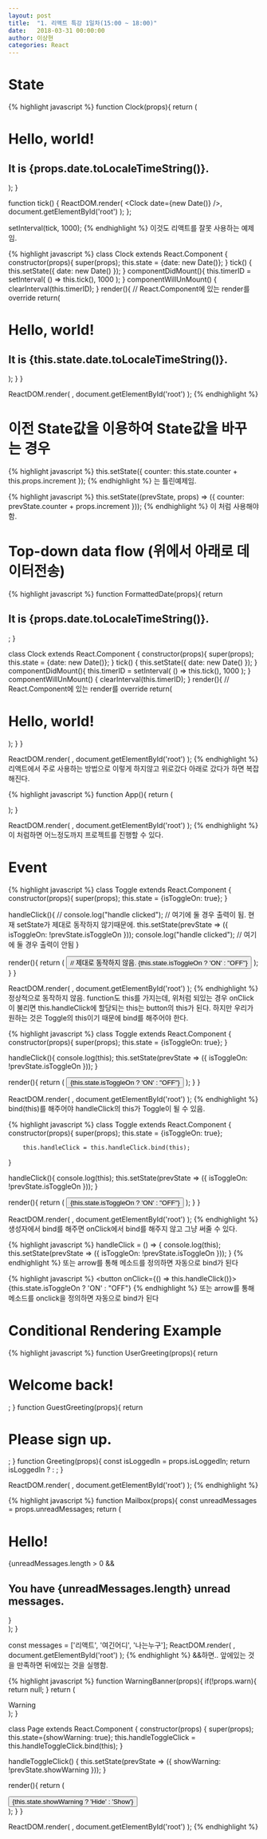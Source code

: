 ```yaml
---
layout: post
title:  "1. 리액트 특강 1일차(15:00 ~ 18:00)"
date:   2018-03-31 00:00:00
author: 이상현
categories: React
---
```


# State
{% highlight javascript %}
function Clock(props){
  return (
    <div>
      <h1>Hello, world!</h1>
      <h2>It is {props.date.toLocaleTimeString()}.</h2>
    </div>
  );
}

function tick() {
  ReactDOM.render(
    <Clock date={new Date()} />,
    document.getElementById('root')
  );
};

setInterval(tick, 1000);
{% endhighlight %}
이것도 리액트를 잘못 사용하는 예제임.

{% highlight javascript %}
class Clock extends React.Component {
  constructor(props){
    super(props);
    this.state = {date: new Date()};
  }
  tick() {
    this.setState({
      date: new Date()
    });
  }
  componentDidMount(){
    this.timerID = setInterval(
      () => this.tick(),
      1000
    );
  }
  componentWillUnMount() {
    clearInterval(this.timerID);
  }
  render(){ // React.Component에 있는 render를 override
    return(
      <div>
        <h1>Hello, world!</h1>
        <h2>It is {this.state.date.toLocaleTimeString()}.</h2>
      </div>
    );
  }
}

  ReactDOM.render(
    <Clock />,
    document.getElementById('root')
  );
	{% endhighlight %}

# 이전 State값을 이용하여 State값을 바꾸는 경우
{% highlight javascript %}
this.setState({
	counter: this.state.counter + this.props.increment
	});
{% endhighlight %}
는 틀린예제임.

{% highlight javascript %}
this.setState((prevState, props) => ({
	counter: prevState.counter + props.increment
	}));
{% endhighlight %}
이 처럼 사용해야 함.

# Top-down data flow (위에서 아래로 데이터전송)
{% highlight javascript %}
function FormattedDate(props){
  return <h2>It is {props.date.toLocaleTimeString()}.</h2>;
}

class Clock extends React.Component {
  constructor(props){
    super(props);
    this.state = {date: new Date()};
  }
  tick() {
    this.setState({
      date: new Date()
    });
  }
  componentDidMount(){
    this.timerID = setInterval(
      () => this.tick(),
      1000
    );
  }
  componentWillUnMount() {
    clearInterval(this.timerID);
  }
  render(){ // React.Component에 있는 render를 override
    return(
      <div>
        <h1>Hello, world!</h1>
        <FormattedDate date={this.state.date} />
      </div>
    );
  }
}

  ReactDOM.render(
    <Clock />,
    document.getElementById('root')
  );
	{% endhighlight %}
리액트에서 주로 사용하는 방법으로 이렇게 하지않고 위로갔다 아래로 갔다가 하면 복잡해진다.

{% highlight javascript %}
function App(){
  return (
    <div>
        <Clock />
        <Clock />
        <Clock />
    </div>
  );
}

  ReactDOM.render(
    <App />,
    document.getElementById('root')
  );
{% endhighlight %}
이 처럼하면 어느정도까지 프로젝트를 진행할 수 있다.

# Event
{% highlight javascript %}
class Toggle extends React.Component {
  constructor(props){
    super(props);
    this.state = {isToggleOn: true};
  }

  handleClick(){
		// console.log("handle clicked"); // 여기에 둘 경우 출력이 됨. 현재 setState가 제대로 동작하지 않기때문에.
    this.setState(prevState => ({
      isToggleOn: !prevState.isToggleOn
    }));
    console.log("handle clicked"); // 여기에 둘 경우 출력이 안됨
  }

  render(){
    return (
      <button onClick={this.handleClick}> // 제대로 동작하지 않음.
        {this.state.isToggleOn ? 'ON' : "OFF"}
      </button>
    );
  }
}

ReactDOM.render(
  <Toggle />,
  document.getElementById('root')
);
{% endhighlight %}
정상적으로 동작하지 않음.
function도 this를 가지는데, 위처럼 되있는 경우 onClick이 불리면 this.handleClick에 할당되는
this는 button의 this가 된다.
하지만 우리가 원하는 것은 Toggle의 this이기 때문에 bind를 해주어야 한다.

{% highlight javascript %}
class Toggle extends React.Component {
  constructor(props){
    super(props);
    this.state = {isToggleOn: true};
  }

  handleClick(){
    console.log(this);
    this.setState(prevState => ({
      isToggleOn: !prevState.isToggleOn
    }));
  }

  render(){
    return (
      <button onClick={this.handleClick.bind(this)}>
        {this.state.isToggleOn ? 'ON' : "OFF"}
      </button>
    );
  }
}

ReactDOM.render(
  <Toggle />,
  document.getElementById('root')
);
{% endhighlight %}
bind(this)를 해주어야 handleClick의 this가 Toggle이 될 수 있음.

{% highlight javascript %}
class Toggle extends React.Component {
  constructor(props){
    super(props);
    this.state = {isToggleOn: true};

		this.handleClick = this.handleClick.bind(this);
  }

  handleClick(){
    console.log(this);
    this.setState(prevState => ({
      isToggleOn: !prevState.isToggleOn
    }));
  }

  render(){
    return (
      <button onClick={this.handleClick}>
        {this.state.isToggleOn ? 'ON' : "OFF"}
      </button>
    );
  }
}

ReactDOM.render(
  <Toggle />,
  document.getElementById('root')
);
{% endhighlight %}
생성자에서 bind를 해주면 onClick에서 bind를 해주지 않고 그냥 써줄 수 있다.

{% highlight javascript %}
handleClick = () => {
	console.log(this);
	this.setState(prevState => ({
		isToggleOn: !prevState.isToggleOn
	}));
}
{% endhighlight %}
또는 arrow를 통해 메소드를 정의하면 자동으로 bind가 된다

{% highlight javascript %}
<button onClick={() => this.handleClick()}>
  {this.state.isToggleOn ? 'ON' : "OFF"}
</button>
{% endhighlight %}
또는 arrow를 통해 메소드를 onclick을 정의하면 자동으로 bind가 된다

# Conditional Rendering Example
{% highlight javascript %}
function UserGreeting(props){
  return <h1>Welcome back!</h1>;
}
function GuestGreeting(props){
  return <h1>Please sign up.</h1>;
}
function Greeting(props){
  const isLoggedIn = props.isLoggedIn;
  return isLoggedIn ? <UserGreeting /> : <GuestGreeting />;
}

ReactDOM.render(
  <Greeting isLoggedIn={false} />,
  document.getElementById('root')
);
{% endhighlight %}


{% highlight javascript %}
function Mailbox(props){
	const unreadMessages = props.unreadMessages;
	return (
			<div>
				<h1>Hello!</h1>
				{unreadMessages.length > 0 &&
					<h2>
						You have {unreadMessages.length} unread messages.
					</h2>
				}
			</div>
	);
}

const messages = ['리액트', '여긴어디', '나는누구'];
ReactDOM.render(
		<Mailbox unreadMessages={messages} />,
		document.getElementById('root')
);
{% endhighlight %}
&&하면.. 앞에있는 것을 만족하면 뒤에있는 것을 실행함.

{% highlight javascript %}
function WarningBanner(props){
  if(!props.warn){
    return null;
  }
  return (
    <div className="warning">
      Warning
      </div>
  );
}

class Page extends React.Component {
  constructor(props) {
    super(props);
    this.state={showWarning: true};
    this.handleToggleClick = this.handleToggleClick.bind(this);
  }

  handleToggleClick() {
    this.setState(prevState => ({
      showWarning: !prevState.showWarning
    }));
  }

  render(){
    return (
      <div>
        <WarningBanner warn={this.state.showWarning} />
        <button onClick={this.handleToggleClick}>
          {this.state.showWarning ? 'Hide' : 'Show'}
        </button>
      </div>
    );
  }
}

ReactDOM.render(
 	<Page />,
 	document.getElementById('root')
);
{% endhighlight %}
